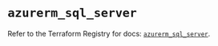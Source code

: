 # `azurerm_sql_server`

Refer to the Terraform Registry for docs: [`azurerm_sql_server`](https://registry.terraform.io/providers/hashicorp/azurerm/3.88.0/docs/resources/sql_server).
